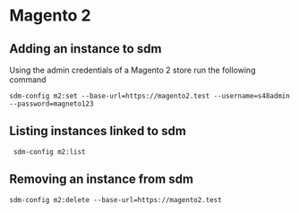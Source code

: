 Magento 2
=========

Adding an instance to sdm
-------------------------

Using the admin credentials of a Magento 2 store run the following command
 
``` sdm-config m2:set --base-url=https://magento2.test --username=s48admin --password=magneto123 ``` 


**Listing instances linked to sdm**
-----------------------------------

``` sdm-config m2:list```


**Removing an instance from sdm**
---------------------------------

``` sdm-config m2:delete --base-url=https://magento2.test ```
